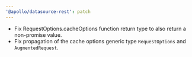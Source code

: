 ```yaml
---
'@apollo/datasource-rest': patch
---
```


* Fix RequestOptions.cacheOptions function return type to also return a non-promise value.
* Fix propagation of the cache options generic type `RequestOptions` and `AugmentedRequest`.
